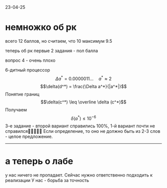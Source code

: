 23-04-25
# немножко об рк
всего 12 баллов, но считаем, что 10
максимум 9.5

теперь об рк
первые 2 задания - пол балла

вопрос 4 - очень плохо

6-дитный процессор
$$\Delta a^* = 0.0000011 ... \quad a^* \approx 2$$
$$\delta(d^*) = \frac{\Delta a^*}{|a^*|}$$
Понятие границ
$$\delta(c^*) \leq \overline \delta (c^*)$$
Получаем
$$\delta(a^*) \leq 10^{-6}$$
3-е задание - второй вариант справились 100%, 1-й вариант почти не справился👾👾👾👾👾
Если определение, то оно не должно быть из 2-3 слов - целое предложение.

---
# а теперь о лабе
у нас ничего не пропадает.
Сейчас нужно ответственно подходить к реализации
У нас - борьба за точность

